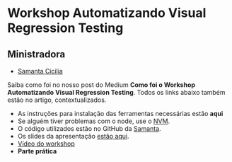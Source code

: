 # Workshop Automatizando Visual Regression Testing

## Ministradora
- [Samanta Cicilia](https://www.linkedin.com/in/samantacici/)

Saiba como foi no nosso post do Medium **Como foi o Workshop Automatizando Visual Regression Testing**. Todos os links abaixo também estão no artigo, contextualizados.

- As instruções para instalação das ferramentas necessárias estão **aqui**
- Se alguém tiver problemas com o node, use o [NVM](https://github.com/creationix/nvm).
- O código utilizados estão no GitHub da [Samanta](https://github.com/samycici/qa-sampa-visual-regression).
- Os slides da apresentação [estão aqui](https://goo.gl/VZNBe1).
- [Vídeo do workshop](https://www.youtube.com/watch?v=DW6hUyiW2qE)
- **Parte prática**
